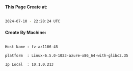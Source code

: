 
   
#### This Page Create at:

```bash

2024-07-10 - 22:28:24 UTC

```

#### Create By Machine:

```bash

Host Name : fv-az1106-48

platform  : Linux-6.5.0-1023-azure-x86_64-with-glibc2.35

Ip Local  : 10.1.0.213

```

